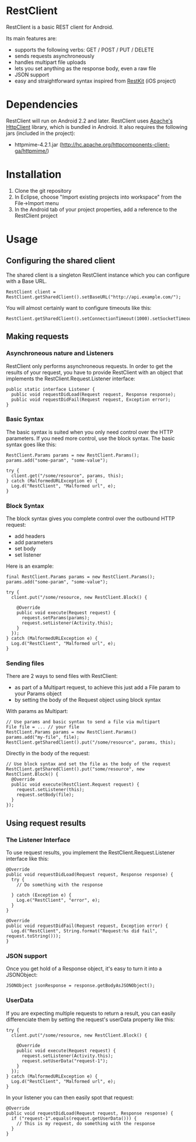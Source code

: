 RestClient
==========

RestClient is a basic REST client for Android.

Its main features are:
  - supports the following verbs: GET / POST / PUT / DELETE
  - sends requests asynchroneously
  - handles multipart file uploads
  - lets you set anything as the response body, even a raw file
  - JSON support
  - easy and straightforward syntax inspired from [RestKit](http://restkit.org/) (iOS project)

Dependencies
============

RestClient will run on Android 2.2 and later.
RestClient uses [Apache's HttpClient](http://hc.apache.org/httpcomponents-client-ga/index.html) library, which is bundled in Android.
It also requires the following jars (included in the project):
  - httpmime-4.2.1.jar (http://hc.apache.org/httpcomponents-client-ga/httpmime/)

Installation
============

  1. Clone the git repository
  2. In Eclipse, choose "Import existing projects into workspace" from the File->Import menu
  3. In the Android tab of your project properties, add a reference to the RestClient project

Usage
=====

Configuring the shared client
-----------------------------

The shared client is a singleton RestClient instance which you can configure with a Base URL.

    RestClient client = RestClient.getSharedClient().setBaseURL("http://api.example.com/");

You will almost certainly want to configure timeouts like this:

    RestClient.getSharedClient().setConnectionTimeout(1000).setSocketTimeout(1000);

Making requests
---------------

### Asynchroneous nature and Listeners

RestClient only performs asynchroneous requests. In order to get the results of your request,
you have to provide RestClient with an object that implements the RestClient.Request.Listener interface:

    public static interface Listener { 
      public void requestDidLoad(Request request, Response response);
      public void requestDidFail(Request request, Exception error);
    } 


### Basic Syntax

The basic syntax is suited when you only need control over the HTTP parameters. If you need more control,
use the block syntax. The basic syntax goes like this:


    RestClient.Params params = new RestClient.Params();
    params.add("some-param", "some-value");
    
    try {
      client.get("/some/resource", params, this);
    } catch (MalformedURLException e) {
      Log.d("RestClient", "Malformed url", e);
    } 

### Block Syntax

The block syntax gives you complete control over the outbound HTTP request:
  - add headers
  - add parameters
  - set body
  - set listener

Here is an example:

    final RestClient.Params params = new RestClient.Params();
    params.add("some-param", "some-value");
    
    try { 
      client.put("/some/resource, new RestClient.Block() {
    
        @Override
        public void execute(Request request) {
          request.setParams(params);
          request.setListener(Activity.this);
        }
      });
    } catch (MalformedURLException e) { 
      Log.d("RestClient", "Malformed url", e);
    } 

### Sending files

There are 2 ways to send files with RestClient:
  - as part of a Multipart request, to achieve this just add a File param to your Params object
  - by setting the body of the Request object using block syntax

With params as Multipart:

    // Use params and basic syntax to send a file via multipart
    File file = ... // your file
    RestClient.Params params = new RestClient.Params()
    params.add("my-file", file);
    RestClient.getSharedClient().put("/some/resource", params, this);

Directly in the body of the request:

    // Use block syntax and set the file as the body of the request
    RestClient.getSharedClient().put("some/resource", new RestClient.Block() {
      @Override
      public void execute(RestClient.Request request) {
        request.setListener(this);
        request.setBody(file);
      }
    });

Using request results
---------------------

### The Listener Interface

To use request results, you implement the RestClient.Request.Listener interface like this:

    @Override
    public void requestDidLoad(Request request, Response response) { 
      try { 
        // Do something with the response

      } catch (Exception e) { 
        Log.e("RestClient", "error", e);
      } 
    } 
    
    @Override
    public void requestDidFail(Request request, Exception error) { 
      Log.d("RestClient", String.format("Request:%s did fail", request.toString()));
    } 

### JSON support

Once you get hold of a Response object, it's easy to turn it into a JSONObject:

    JSONObject jsonResponse = response.getBodyAsJSONObject();
    
### UserData

If you are expecting multiple requests to return a result, you can easily differenciate them by setting the request's userData property like this:

    try {
      client.put("/some/resource, new RestClient.Block() {
      
        @Override
        public void execute(Request request) {
          request.setListener(Activity.this);
          request.setUserData("request-1");
        } 
      });
    } catch (MalformedURLException e) {
      Log.d("RestClient", "Malformed url", e);
    }

In your listener you can then easily spot that request:

    @Override
    public void requestDidLoad(Request request, Response response) {
      if ("request-1".equals(request.getUserData())) {
        // This is my request, do something with the response
      }
    }
